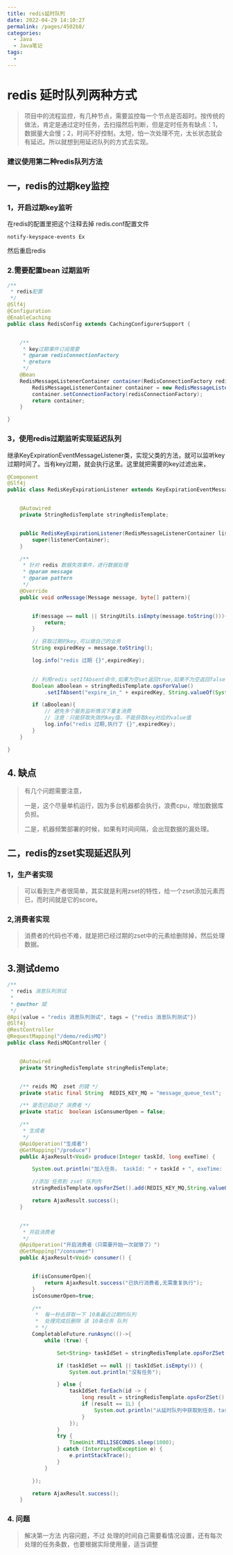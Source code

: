 ```yaml
---
title: redis延时队列
date: 2022-04-29 14:10:27
permalink: /pages/4502b8/
categories:
  - Java
  - Java笔记
tags:
  - 
---
```

# redis 延时队列两种方式

> 项目中的流程监控，有几种节点，需要监控每一个节点是否超时。按传统的做法，肯定是通过定时任务，去扫描然后判断，但是定时任务有缺点：1，数据量大会慢；2，时间不好控制，太短，怕一次处理不完，太长状态就会有延迟。所以就想到用延迟队列的方式去实现。

### 建议使用第二种redis队列方法

## 一，redis的过期key监控 

### 1，开启过期key监听 

在redis的配置里把这个注释去掉 redis.conf配置文件 

```
notify-keyspace-events Ex
```

然后重启redis

### 2.需要配置bean 过期监听

```java
/**
 * redis配置
 */
@Slf4j
@Configuration
@EnableCaching
public class RedisConfig extends CachingConfigurerSupport {


    /**
     * key过期事件订阅需要
     * @param redisConnectionFactory
     * @return
     */
    @Bean
    RedisMessageListenerContainer container(RedisConnectionFactory redisConnectionFactory) {
        RedisMessageListenerContainer container = new RedisMessageListenerContainer();
        container.setConnectionFactory(redisConnectionFactory);
        return container;
    }

}
```



### 3，使用redis过期监听实现延迟队列

继承KeyExpirationEventMessageListener类，实现父类的方法，就可以监听key过期时间了。当有key过期，就会执行这里。这里就把需要的key过滤出来，

```java
@Component
@Slf4j
public class RedisKeyExpirationListener extends KeyExpirationEventMessageListener {


    @Autowired
    private StringRedisTemplate stringRedisTemplate;


    public RedisKeyExpirationListener(RedisMessageListenerContainer listenerContainer) {
        super(listenerContainer);
    }

    /**
     * 针对 redis 数据失效事件，进行数据处理
     * @param message
     * @param pattern
     */
    @Override
    public void onMessage(Message message, byte[] pattern){


        if(message == null || StringUtils.isEmpty(message.toString())){
            return;
        }

        // 获取过期的key,可以做自己的业务
        String expiredKey = message.toString();

        log.info("redis 过期 {}",expiredKey);

        
        // 利用redis setIfAbsent命令,如果为空set返回true,如果不为空返回false,类似setnx加锁操作
        Boolean aBoolean = stringRedisTemplate.opsForValue()
            .setIfAbsent("expire_in_" + expiredKey, String.valueOf(System.currentTimeMillis()),10, TimeUnit.SECONDS);

        if (aBoolean){
            // 避免多个服务监听情况下重复消费
            // 注意：只能获取失效的key值，不能获取key对应的value值
            log.info("redis 过期,执行了 {}",expiredKey);
        }
    }

}

```

## 4. 缺点

> 有几个问题需要注意，
>
> 一是，这个尽量单机运行，因为多台机器都会执行，浪费cpu，增加数据库负担。
>
> 二是，机器频繁部署的时候，如果有时间间隔，会出现数据的漏处理。

## 二，redis的zset实现延迟队列

### 1，生产者实现

> 可以看到生产者很简单，其实就是利用zset的特性，给一个zset添加元素而已，而时间就是它的score。

### 2,消费者实现

> 消费者的代码也不难，就是把已经过期的zset中的元素给删除掉，然后处理数据。

## 3.测试demo

```java
/**
 * redis 消息队列测试
 *
 * @author 斌
 */
@Api(value = "redis 消息队列测试", tags = {"redis 消息队列测试"})
@Slf4j
@RestController
@RequestMapping("/demo/redisMQ")
public class RedisMQController {


    @Autowired
    private StringRedisTemplate stringRedisTemplate;


    /** reids MQ  zset 的键 */
    private static final String  REDIS_KEY_MQ = "message_queue_test";

    /** 是否已启动了 消费者 */
    private static  boolean isConsumerOpen = false;

    /**
     * 生成者
     */
    @ApiOperation("生成者")
    @GetMapping("/produce")
    public AjaxResult<Void> produce(Integer taskId, long exeTime) {

        System.out.println("加入任务， taskId: " + taskId + ", exeTime: " + exeTime + ", 当前时间：" + LocalDateTime.now());

        //添加 任务到 zset 队列内
        stringRedisTemplate.opsForZSet().add(REDIS_KEY_MQ,String.valueOf(taskId),exeTime);

        return AjaxResult.success();
    }


    /**
     * 开启消费者
     */
    @ApiOperation("开启消费者（只需要开始一次就够了）")
    @GetMapping("/consumer")
    public AjaxResult<Void> consumer() {


        if(isConsumerOpen){
            return AjaxResult.success("已执行消费者,无需重复执行");
        }
        isConsumerOpen=true;

        /**
         *  每一秒去获取一下 10条最近过期的队列
         *  处理完成后删除 该 10条任务 队列
         * */
        CompletableFuture.runAsync(()->{
            while (true) {

                Set<String> taskIdSet = stringRedisTemplate.opsForZSet().rangeByScore(REDIS_KEY_MQ, 0, System.currentTimeMillis(), 0, 10);

                if (taskIdSet == null || taskIdSet.isEmpty()) {
                    System.out.println("没有任务");

                } else {
                    taskIdSet.forEach(id -> {
                        long result = stringRedisTemplate.opsForZSet().remove(REDIS_KEY_MQ, id);
                        if (result == 1L) {
                            System.out.println("从延时队列中获取到任务，taskId:" + id + " , 当前时间：" + LocalDateTime.now());
                        }
                    });
                }
                try {
                    TimeUnit.MILLISECONDS.sleep(1000);
                } catch (InterruptedException e) {
                    e.printStackTrace();
                }
            }

        });

        return AjaxResult.success();
    }


```

### 4. 问题

> 解决第一方法 内容问题，不过 处理的时间自己需要看情况设置，还有每次处理的任务条数，也要根据实际使用量，适当调整